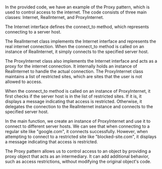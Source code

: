 In the provided code, we have an example of the Proxy pattern, which is used to control access to the internet. The code consists of three main classes: Internet, RealInternet, and ProxyInternet.

The Internet interface defines the connect_to method, which represents connecting to a server host.

The RealInternet class implements the Internet interface and represents the real internet connection. When the connect_to method is called on an instance of RealInternet, it simply connects to the specified server host.

The ProxyInternet class also implements the Internet interface and acts as a proxy for the internet connection. It internally holds an instance of RealInternet to handle the actual connection. The ProxyInternet class maintains a list of restricted sites, which are sites that the user is not allowed to access.

When the connect_to method is called on an instance of ProxyInternet, it first checks if the server host is in the list of restricted sites. If it is, it displays a message indicating that access is restricted. Otherwise, it delegates the connection to the RealInternet instance and connects to the specified server host.

In the main function, we create an instance of ProxyInternet and use it to connect to different server hosts. We can see that when connecting to a regular site like "google.com", it connects successfully. However, when attempting to connect to a restricted site like "blocked-site.com", it displays a message indicating that access is restricted.

The Proxy pattern allows us to control access to an object by providing a proxy object that acts as an intermediary. It can add additional behavior, such as access restrictions, without modifying the original object's code.




